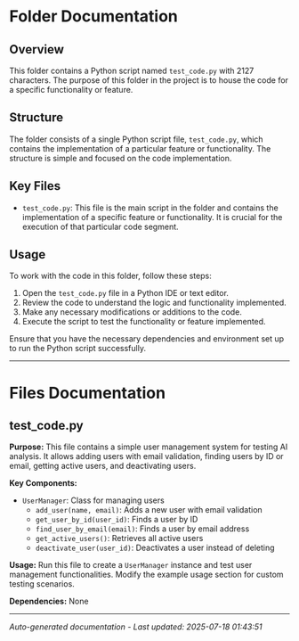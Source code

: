 # Folder Documentation

## Overview
This folder contains a Python script named `test_code.py` with 2127 characters. The purpose of this folder in the project is to house the code for a specific functionality or feature.

## Structure
The folder consists of a single Python script file, `test_code.py`, which contains the implementation of a particular feature or functionality. The structure is simple and focused on the code implementation.

## Key Files
- `test_code.py`: This file is the main script in the folder and contains the implementation of a specific feature or functionality. It is crucial for the execution of that particular code segment.

## Usage
To work with the code in this folder, follow these steps:
1. Open the `test_code.py` file in a Python IDE or text editor.
2. Review the code to understand the logic and functionality implemented.
3. Make any necessary modifications or additions to the code.
4. Execute the script to test the functionality or feature implemented.

Ensure that you have the necessary dependencies and environment set up to run the Python script successfully.

---

# Files Documentation

## test_code.py

**Purpose:** This file contains a simple user management system for testing AI analysis. It allows adding users with email validation, finding users by ID or email, getting active users, and deactivating users.

**Key Components:**
- `UserManager`: Class for managing users
  - `add_user(name, email)`: Adds a new user with email validation
  - `get_user_by_id(user_id)`: Finds a user by ID
  - `find_user_by_email(email)`: Finds a user by email address
  - `get_active_users()`: Retrieves all active users
  - `deactivate_user(user_id)`: Deactivates a user instead of deleting

**Usage:** Run this file to create a `UserManager` instance and test user management functionalities. Modify the example usage section for custom testing scenarios.

**Dependencies:** None

---
*Auto-generated documentation - Last updated: 2025-07-18 01:43:51*
